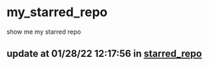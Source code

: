 # my_starred_repo
show me my starred repo

update at 01/28/22 12:17:56 in [starred_repo](./index.html)
---

